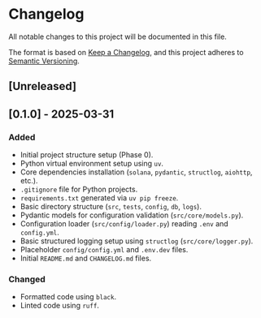 # Changelog
All notable changes to this project will be documented in this file.

The format is based on [Keep a Changelog](https://keepachangelog.com/en/1.0.0/),
and this project adheres to [Semantic Versioning](https://semver.org/spec/v2.0.0.html).

## [Unreleased]

## [0.1.0] - 2025-03-31
### Added
- Initial project structure setup (Phase 0).
- Python virtual environment setup using `uv`.
- Core dependencies installation (`solana`, `pydantic`, `structlog`, `aiohttp`, etc.).
- `.gitignore` file for Python projects.
- `requirements.txt` generated via `uv pip freeze`.
- Basic directory structure (`src`, `tests`, `config`, `db`, `logs`).
- Pydantic models for configuration validation (`src/core/models.py`).
- Configuration loader (`src/config/loader.py`) reading `.env` and `config.yml`.
- Basic structured logging setup using `structlog` (`src/core/logger.py`).
- Placeholder `config/config.yml` and `.env.dev` files.
- Initial `README.md` and `CHANGELOG.md` files.

### Changed
- Formatted code using `black`.
- Linted code using `ruff`.

